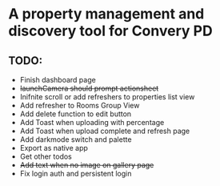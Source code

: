 # A property management and discovery tool for Convery PD   
## TODO:   

- Finish dashboard page    
- ~~launchCamera should prompt actionsheet~~    
- Inifnite scroll or add refreshers to properties list view   
- Add refresher to Rooms Group View   
- Add delete function to edit button   
- Add Toast when uploading with percentage   
- Add Toast when upload complete and refresh page   
- Add darkmode switch and palette   
- Export as native app   
- Get other todos   
- ~~Add text when no image on gallery page~~    
- Fix login auth and persistent login   
